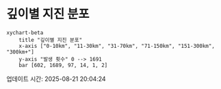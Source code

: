 # 깊이별 지진 분포

```mermaid
xychart-beta
    title "깊이별 지진 분포"
    x-axis ["0-10km", "11-30km", "31-70km", "71-150km", "151-300km", "300km+"]
    y-axis "발생 횟수" 0 --> 1691
    bar [602, 1689, 97, 14, 1, 2]
```

업데이트 시간: 2025-08-21 20:04:24
